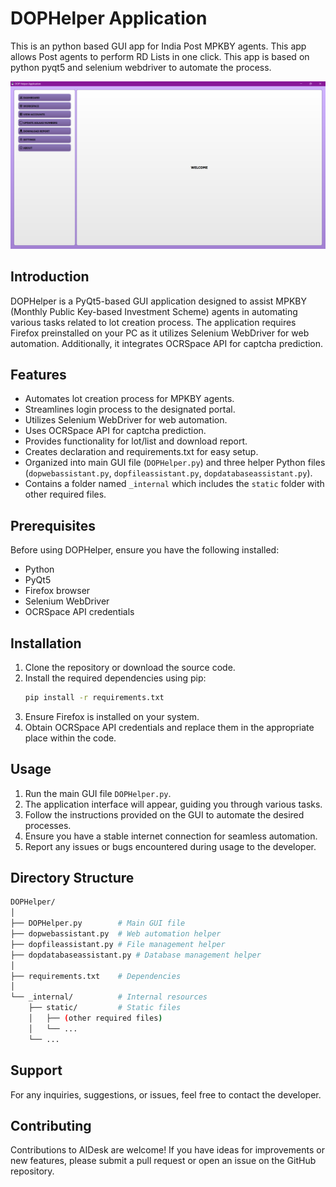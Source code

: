 # DOPHelper Application
This is an python based GUI app for India Post MPKBY agents. This app allows Post agents to perform RD Lists in one click. This app is based on python pyqt5 and selenium webdriver to automate the process.

![DOPHelper Applicaion](DOPHelperSS.png)

## Introduction
DOPHelper is a PyQt5-based GUI application designed to assist MPKBY (Monthly Public Key-based Investment Scheme) agents in automating various tasks related to lot creation process. The application requires Firefox preinstalled on your PC as it utilizes Selenium WebDriver for web automation. Additionally, it integrates OCRSpace API for captcha prediction.

## Features
- Automates lot creation process for MPKBY agents.
- Streamlines login process to the designated portal.
- Utilizes Selenium WebDriver for web automation.
- Uses OCRSpace API for captcha prediction.
- Provides functionality for lot/list and download report.
- Creates declaration and requirements.txt for easy setup.
- Organized into main GUI file (`DOPHelper.py`) and three helper Python files (`dopwebassistant.py`, `dopfileassistant.py`, `dopdatabaseassistant.py`).
- Contains a folder named `_internal` which includes the `static` folder with other required files.

## Prerequisites
Before using DOPHelper, ensure you have the following installed:
- Python
- PyQt5
- Firefox browser
- Selenium WebDriver
- OCRSpace API credentials

## Installation
1. Clone the repository or download the source code.
2. Install the required dependencies using pip:
   ```bash
   pip install -r requirements.txt
   ```
3. Ensure Firefox is installed on your system.
4. Obtain OCRSpace API credentials and replace them in the appropriate place within the code.

## Usage
1. Run the main GUI file `DOPHelper.py`.
2. The application interface will appear, guiding you through various tasks.
3. Follow the instructions provided on the GUI to automate the desired processes.
4. Ensure you have a stable internet connection for seamless automation.
5. Report any issues or bugs encountered during usage to the developer.

## Directory Structure
```bash
DOPHelper/
│
├── DOPHelper.py        # Main GUI file
├── dopwebassistant.py  # Web automation helper
├── dopfileassistant.py # File management helper
├── dopdatabaseassistant.py # Database management helper
│
├── requirements.txt    # Dependencies
│
└── _internal/          # Internal resources
    ├── static/         # Static files
    │   ├── (other required files)
    │   └── ...
    └── ...
```

## Support
For any inquiries, suggestions, or issues, feel free to contact the developer.

## Contributing
Contributions to AIDesk are welcome! If you have ideas for improvements or new features, please submit a pull request or open an issue on the GitHub repository.
